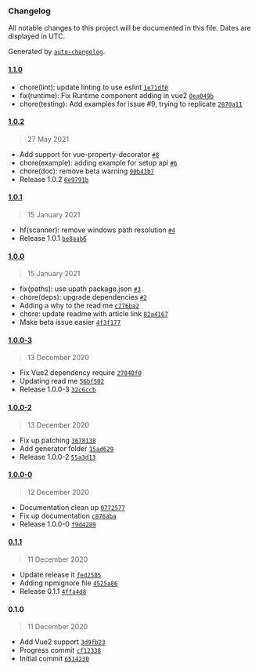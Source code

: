 ### Changelog

All notable changes to this project will be documented in this file. Dates are displayed in UTC.

Generated by [`auto-changelog`](https://github.com/CookPete/auto-changelog).

#### [1.1.0](https://github.com/harlan-zw/vue-cli-plugin-import-components/compare/1.0.2...1.1.0)

- chore(lint): update linting to use eslint [`1e71df0`](https://github.com/harlan-zw/vue-cli-plugin-import-components/commit/1e71df028c9fc96cb8491de246a314ca7f54a6d6)
- fix(runtime): Fix Runtime component adding in vue2 [`0ea049b`](https://github.com/harlan-zw/vue-cli-plugin-import-components/commit/0ea049b32a7e969cabf16bc4a4b2d155b3f5c2e1)
- chore(testing): Add examples for issue #9, trying to replicate [`2870a11`](https://github.com/harlan-zw/vue-cli-plugin-import-components/commit/2870a11f9f05807f2bc6231e8b96a526120c441d)

#### [1.0.2](https://github.com/harlan-zw/vue-cli-plugin-import-components/compare/1.0.1...1.0.2)

> 27 May 2021

- Add support for vue-property-decorator [`#8`](https://github.com/harlan-zw/vue-cli-plugin-import-components/pull/8)
- chore(example): adding example for setup api [`#6`](https://github.com/harlan-zw/vue-cli-plugin-import-components/pull/6)
- chore(doc): remove beta warning [`90b43b7`](https://github.com/harlan-zw/vue-cli-plugin-import-components/commit/90b43b72e6256a30adcbca55c3c17e9f9e22f9ee)
- Release 1.0.2 [`6e9791b`](https://github.com/harlan-zw/vue-cli-plugin-import-components/commit/6e9791b780ee3b1d2e7c44d7332f9b944e4ad6ff)

#### [1.0.1](https://github.com/harlan-zw/vue-cli-plugin-import-components/compare/1.0.0...1.0.1)

> 15 January 2021

- hf(scanner): remove windows path resolution [`#4`](https://github.com/harlan-zw/vue-cli-plugin-import-components/pull/4)
- Release 1.0.1 [`be8aab6`](https://github.com/harlan-zw/vue-cli-plugin-import-components/commit/be8aab606cb2239b2cdf68006f8036157fc0c0b8)

#### [1.0.0](https://github.com/harlan-zw/vue-cli-plugin-import-components/compare/1.0.0-3...1.0.0)

> 15 January 2021

- fix(paths): use upath package.json [`#3`](https://github.com/harlan-zw/vue-cli-plugin-import-components/pull/3)
- chore(deps): upgrade dependencies [`#2`](https://github.com/harlan-zw/vue-cli-plugin-import-components/pull/2)
- Adding a why to the read me [`c276ba2`](https://github.com/harlan-zw/vue-cli-plugin-import-components/commit/c276ba21e033b75791fd1b7c717c8fdf067ecff7)
- chore: update readme with article link [`82a4167`](https://github.com/harlan-zw/vue-cli-plugin-import-components/commit/82a416768a0cb854bc810e8ce0e35a4ecf96e67b)
- Make beta issue easier [`4f3f177`](https://github.com/harlan-zw/vue-cli-plugin-import-components/commit/4f3f177cb446a52d53c20e0130599590d436abd3)

#### [1.0.0-3](https://github.com/harlan-zw/vue-cli-plugin-import-components/compare/1.0.0-2...1.0.0-3)

> 13 December 2020

- Fix Vue2 dependency require [`27840f0`](https://github.com/harlan-zw/vue-cli-plugin-import-components/commit/27840f06d988a20d619887f57aba54429422b9d0)
- Updating read me [`56bf502`](https://github.com/harlan-zw/vue-cli-plugin-import-components/commit/56bf502940065f8bf94ce3ee5873897e7a53abf6)
- Release 1.0.0-3 [`32c6ccb`](https://github.com/harlan-zw/vue-cli-plugin-import-components/commit/32c6ccb481b97c5c18113a2a97aa45027e802b70)

#### [1.0.0-2](https://github.com/harlan-zw/vue-cli-plugin-import-components/compare/1.0.0-0...1.0.0-2)

> 13 December 2020

- Fix up patching [`3678138`](https://github.com/harlan-zw/vue-cli-plugin-import-components/commit/3678138b4e7339b346ca482ce2b33098f86a489f)
- Add generator folder [`15ad629`](https://github.com/harlan-zw/vue-cli-plugin-import-components/commit/15ad62996bee32bf464d2a030c8a0369b4460a9b)
- Release 1.0.0-2 [`55a3d13`](https://github.com/harlan-zw/vue-cli-plugin-import-components/commit/55a3d13f7fae666be4acab354cd5be2aa631cf3f)

#### [1.0.0-0](https://github.com/harlan-zw/vue-cli-plugin-import-components/compare/0.1.1...1.0.0-0)

> 12 December 2020

- Documentation clean up [`8772577`](https://github.com/harlan-zw/vue-cli-plugin-import-components/commit/87725772b5f9aed16ff2d0d3f695f9c2b57f5ef6)
- Fix up documentation [`c876aba`](https://github.com/harlan-zw/vue-cli-plugin-import-components/commit/c876aba97d3599c7024d45ac572c6743852be3db)
- Release 1.0.0-0 [`f9d4289`](https://github.com/harlan-zw/vue-cli-plugin-import-components/commit/f9d428999e767a294163ed32ca2336b1662f0691)

#### [0.1.1](https://github.com/harlan-zw/vue-cli-plugin-import-components/compare/0.1.0...0.1.1)

> 11 December 2020

- Update release it [`fed2585`](https://github.com/harlan-zw/vue-cli-plugin-import-components/commit/fed2585fefc9dbf3927438a7d40891d100e18a65)
- Adding npmignore file [`4525a86`](https://github.com/harlan-zw/vue-cli-plugin-import-components/commit/4525a8628df36a26b397e10b451c212fb9e96884)
- Release 0.1.1 [`4ffa4d8`](https://github.com/harlan-zw/vue-cli-plugin-import-components/commit/4ffa4d83bf3918cf115a040392bb6ff45c0f5f4b)

#### 0.1.0

> 11 December 2020

- Add Vue2 support [`3d9fb23`](https://github.com/harlan-zw/vue-cli-plugin-import-components/commit/3d9fb234e59ec87b9bf771f38bff54fb7ce18a1a)
- Progress commit [`cf12338`](https://github.com/harlan-zw/vue-cli-plugin-import-components/commit/cf12338869062610d306dc0cebd2a9050d6b9a89)
- Initial commit [`6514230`](https://github.com/harlan-zw/vue-cli-plugin-import-components/commit/6514230262ba7c68622c9ad5713f81abdfc05b25)
